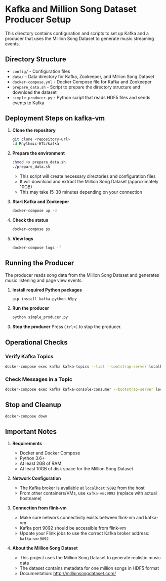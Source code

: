 # Kafka and Million Song Dataset Producer Setup

This directory contains configuration and scripts to set up Kafka and a producer that uses the Million Song Dataset to generate music streaming events.

## Directory Structure

- `config/` - Configuration files
- `data/` - Data directory for Kafka, Zookeeper, and Million Song Dataset
- `docker-compose.yml` - Docker Compose file for Kafka and Zookeeper
- `prepare_data.sh` - Script to prepare the directory structure and download the dataset
- `simple_producer.py` - Python script that reads HDF5 files and sends events to Kafka

## Deployment Steps on kafka-vm

1. **Clone the repository**
   ```bash
   git clone <repository-url>
   cd Rhythmic-ETL/kafka
   ```

2. **Prepare the environment**
   ```bash
   chmod +x prepare_data.sh
   ./prepare_data.sh
   ```
   - This script will create necessary directories and configuration files
   - It will download and extract the Million Song Dataset (approximately 10GB)
   - This may take 15-30 minutes depending on your connection

3. **Start Kafka and Zookeeper**
   ```bash
   docker-compose up -d
   ```

4. **Check the status**
   ```bash
   docker-compose ps
   ```

5. **View logs**
   ```bash
   docker-compose logs -f
   ```

## Running the Producer

The producer reads song data from the Million Song Dataset and generates music listening and page view events.

1. **Install required Python packages**
   ```bash
   pip install kafka-python h5py
   ```

2. **Run the producer**
   ```bash
   python simple_producer.py
   ```

3. **Stop the producer**
   Press `Ctrl+C` to stop the producer.

## Operational Checks

### Verify Kafka Topics
```bash
docker-compose exec kafka kafka-topics --list --bootstrap-server localhost:9092
```

### Check Messages in a Topic
```bash
docker-compose exec kafka kafka-console-consumer --bootstrap-server localhost:9092 --topic listen_events --from-beginning
```

## Stop and Cleanup

```bash
docker-compose down
```

## Important Notes

1. **Requirements**
   - Docker and Docker Compose
   - Python 3.6+
   - At least 2GB of RAM
   - At least 10GB of disk space for the Million Song Dataset

2. **Network Configuration**
   - The Kafka broker is available at `localhost:9092` from the host
   - From other containers/VMs, use `kafka-vm:9092` (replace with actual hostname)

3. **Connection from flink-vm**
   - Make sure network connectivity exists between flink-vm and kafka-vm
   - Kafka port 9092 should be accessible from flink-vm
   - Update your Flink jobs to use the correct Kafka broker address: `kafka-vm:9092`

4. **About the Million Song Dataset**
   - This project uses the Million Song Dataset to generate realistic music data
   - The dataset contains metadata for one million songs in HDF5 format
   - Documentation: http://millionsongdataset.com/ 